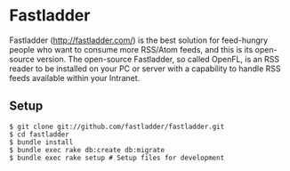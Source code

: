 # Fastladder

Fastladder (http://fastladder.com/) is the best solution for feed-hungry people who want to consume more RSS/Atom feeds, and this is its open-source version.
The open-source Fastladder, so called OpenFL, is an RSS reader to be installed on your PC or server with a capability to handle RSS feeds available within your Intranet.

## Setup

```
$ git clone git://github.com/fastladder/fastladder.git
$ cd fastladder
$ bundle install
$ bundle exec rake db:create db:migrate
$ bundle exec rake setup # Setup files for development
```
